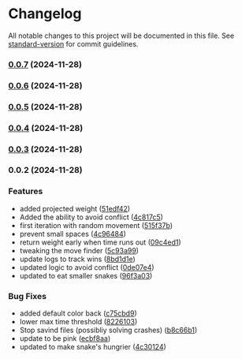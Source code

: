 # Changelog

All notable changes to this project will be documented in this file. See [standard-version](https://github.com/conventional-changelog/standard-version) for commit guidelines.

### [0.0.7](https://github.com/DJCrossman/battlesnake-sk/compare/v0.0.6...v0.0.7) (2024-11-28)

### [0.0.6](https://github.com/DJCrossman/battlesnake-sk/compare/v0.0.5...v0.0.6) (2024-11-28)

### [0.0.5](https://github.com/DJCrossman/battlesnake-sk/compare/v0.0.4...v0.0.5) (2024-11-28)

### [0.0.4](https://github.com/DJCrossman/battlesnake-sk/compare/v0.0.3...v0.0.4) (2024-11-28)

### [0.0.3](https://github.com/DJCrossman/battlesnake-sk/compare/v0.0.2...v0.0.3) (2024-11-28)

### 0.0.2 (2024-11-28)


### Features

* added projected weight ([51edf42](https://github.com/DJCrossman/battlesnake-sk/commit/51edf42918d15a12a3aa8ddd4592345c9bd84d6c))
* Added the ability to avoid conflict ([4c817c5](https://github.com/DJCrossman/battlesnake-sk/commit/4c817c59b93f82a576e3655affcfd39050342e65))
* first iteration with random movement ([515f37b](https://github.com/DJCrossman/battlesnake-sk/commit/515f37bfa09990e8964c1c8d100681d3d51cb027))
* prevent small spaces ([4c96484](https://github.com/DJCrossman/battlesnake-sk/commit/4c96484ebe569088a6d6e12ea6b94fe35d9c559b))
* return weight early when time runs out ([09c4ed1](https://github.com/DJCrossman/battlesnake-sk/commit/09c4ed19cfc9b3e04f53dc6012a6fc3b05d4d637))
* tweaking the move finder ([5c93a99](https://github.com/DJCrossman/battlesnake-sk/commit/5c93a99734e2e24aeaeae5795acd240f7f609e89))
* update logs to track wins ([8bd1d1e](https://github.com/DJCrossman/battlesnake-sk/commit/8bd1d1effd017e0952fa779817e3b53bb0901bd5))
* updated logic to avoid conflict ([0de07e4](https://github.com/DJCrossman/battlesnake-sk/commit/0de07e4710a69fbb4efd9cc063d9a19a7f919687))
* updated to eat smaller snakes ([96f3a03](https://github.com/DJCrossman/battlesnake-sk/commit/96f3a0330b5b948f090a4c0c2a813ae4de47736d))


### Bug Fixes

* added default color back ([c75cbd9](https://github.com/DJCrossman/battlesnake-sk/commit/c75cbd9e1a6cb45309dccd4e61289203f56845c7))
* lower max time threshold ([8226103](https://github.com/DJCrossman/battlesnake-sk/commit/82261038707204c3bcc5a3dd3af5f075acd13aae))
* Stop savind files (possibliy solving crashes) ([b8c66b1](https://github.com/DJCrossman/battlesnake-sk/commit/b8c66b112559cd219a618609d785773b18bc9093))
* update to be pink ([ecbf8aa](https://github.com/DJCrossman/battlesnake-sk/commit/ecbf8aabeb5f2d2f6ec230b978305442b5b9d1bc))
* updated to make snake's hungrier ([4c30124](https://github.com/DJCrossman/battlesnake-sk/commit/4c30124d2aa1bcb2721aa644e618f8d2a5353766))
